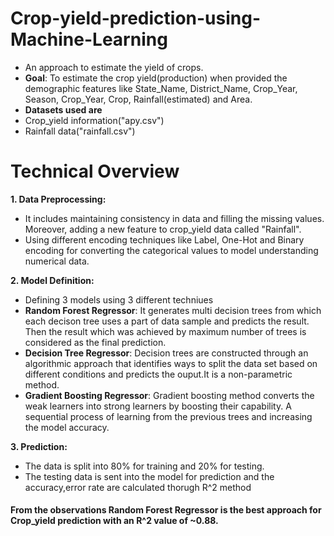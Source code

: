 # Crop-yield-prediction-using-Machine-Learning
* An approach to estimate the yield of crops.
* **Goal**: To estimate the crop yield(production) when provided the demographic features like State_Name, District_Name, Crop_Year, Season, Crop_Year, Crop, Rainfall(estimated) and Area.
* **Datasets used are**
* Crop_yield information("apy.csv")
* Rainfall data("rainfall.csv")

# Technical Overview

**1. Data Preprocessing:**
* It includes maintaining consistency in data and filling the missing values. Moreover, adding a new feature to crop_yield data called "Rainfall".
* Using different encoding techniques like Label, One-Hot and Binary encoding for converting the categorical values to model understanding numerical data.

**2. Model Definition:**
* Defining 3 models using 3 different techniues
* **Random Forest Regressor**: It generates multi decision trees from which each decison tree uses a part of data sample and predicts the result. Then the result which was achieved by maximum number of trees is considered as the final prediction.
* **Decision Tree Regressor**: Decision trees are constructed through an algorithmic approach that identifies ways to split the data set based on different conditions and predicts the ouput.It is a non-parametric method.
* **Gradient Boosting Regressor**: Gradient boosting method converts the weak learners into strong learners by boosting their capability. A sequential process of learning from the previous trees and increasing the model accuracy.

**3. Prediction:**
* The data is split into 80% for training and 20% for testing.
* The testing data is sent into the model for prediction and the accuracy,error rate are calculated thorugh R^2 method

#### From the observations Random Forest Regressor is the best approach for Crop_yield prediction with an R^2 value of ~0.88.
